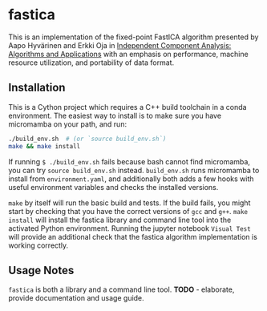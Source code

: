 fastica
=======

This is an implementation of the fixed-point FastICA algorithm presented by
Aapo Hyvärinen and Erkki Oja in [Independent Component Analysis: Algorithms and
Applications](https://www.cs.helsinki.fi/u/ahyvarin/papers/NN00new.pdf) with an
emphasis on performance, machine resource utilization, and portability of data
format.


Installation
------------

This is a Cython project which requires a C++ build toolchain in a conda
environment. The easiest way to install is to make sure you have micromamba on
your path, and run:

```sh
./build_env.sh  # (or `source build_env.sh`)
make && make install
```

If running `$ ./build_env.sh` fails because bash cannot find micromamba, you
can try `source build_env.sh` instead. `build_env.sh` runs micromamba to
install from `environment.yaml`, and additionally both adds a few hooks with
useful environment variables and checks the installed versions.

`make` by itself will run the basic build and tests. If the build fails, you
might start by checking that you have the correct versions of `gcc` and `g++`.
`make install` will install the fastica library and command line tool into the
activated Python environment. Running the jupyter notebook `Visual Test` will
provide an additional check that the fastica algorithm implementation is
working correctly.


Usage Notes
-----------

`fastica` is both a library and a command line tool.
**TODO** - elaborate, provide documentation and usage guide.
